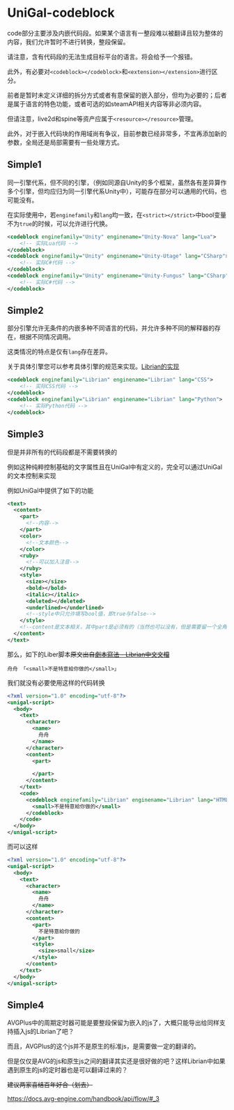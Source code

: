 ﻿# UniGal-codeblock

code部分主要涉及内嵌代码段。如果某个语言有一整段难以被翻译且较为整体的内容，我们允许暂时不进行转换，整段保留。

请注意，含有代码段的无法生成目标平台的语言。将会给予一个报错。

此外，有必要对```<codeblock></codeblock>```和```<extension></extension>```进行区分。

前者是暂时未定义详细的拆分方式或者有意保留的嵌入部分，但均为必要的；后者是属于语言的特色功能，或者可选的如steamAPI相关内容等非必须内容。

但请注意，live2d和spine等资产应属于```<resource></resource>```管理。

此外，对于嵌入代码块的作用域尚有争议，目前参数已经非常多，不宜再添加新的参数，全局还是局部需要有一些处理方式。

## Simple1

同一引擎代系，但不同的引擎，（例如同源自Unity的多个框架，虽然各有差异算作多个引擎，但均应归为同一引擎代系Unity中），可能存在部分可以通用的代码，也可能没有。

在实际使用中，若```enginefamily```和```lang```均一致，在```<strict></strict>```中bool变量不为```true```的时候，可以允许进行代换。

```XML
<codeblock enginefamily="Unity" enginename="Unity-Nova" lang="Lua">
    <!-- 实际Lua代码 -->
</codeblock>
<codeblock enginefamily="Unity" enginename="Unity-Utage" lang="CSharp">
    <!-- 实际C#代码 -->
</codeblock>
<codeblock enginefamily="Unity" enginename="Unity-Fungus" lang="CSharp">
    <!-- 实际C#代码 -->
</codeblock>
```
## Simple2

部分引擎允许无条件的内嵌多种不同语言的代码，并允许多种不同的解释器的存在，根据不同情况调用。

这类情况的特点是仅有```lang```存在差异。

关于具体引擎您可以参考具体引擎的规范来实现。[Librian的实现](https://doc.librian.net/site/%E9%80%B2%E9%9A%8E/%E5%B5%8C%E5%85%A5%E4%BB%A3%E7%A2%BC.html)

```XML
<codeblock enginefamily="Librian" enginename="Librian" lang="CSS">
    <!-- 实际CSS代码 -->
</codeblock>
<codeblock enginefamily="Librian" enginename="Librian" lang="Python">
    <!-- 实际Python代码 -->
</codeblock>
```

## Simple3

但是并非所有的代码段都是不需要转换的

例如这种纯粹控制基础的文字属性且在UniGal中有定义的，完全可以通过UniGal的文本控制来实现

例如UniGal中提供了如下的功能

```XML
<text>
  <content>
    <part>
      <!--内容-->
    </part>
    <color>
      <!--文本颜色-->
    </color>
    <ruby>
      <!--可以加入注音-->
    </ruby>
    <style>
      <size></size>
      <bold></bold>
      <italic></italic>
      <deleted></deleted>
      <underlined></underlined>
      <!--style中只允许填写bool值，即true与false-->
    </style>
    <!--content是文本相关，其中part是必须有的（当然也可以没有，但是需要留一个全角空格，半角的不行，parser不当字），而color和ruby是非必须的-->
  </content>
</text>
```
那么，如下的Liber脚本~~原文出自[劇本寫法 - Librian中文文檔](https://doc.librian.net/site/%E7%94%A8%E6%88%B6%E6%8C%87%E5%8D%97/%E5%8A%87%E6%9C%AC%E5%AF%AB%E6%B3%95.html#html)~~

```Liber
舟舟 「<small>不是特意給你做的</small>」
```

我们就没有必要使用这样的代码转换

```XML
<?xml version="1.0" encoding="utf-8"?>
<unigal-script>
  <body>
    <text>
      <character>
        <name>
          舟舟
        </name>
      </character>
      <content>
        <part>
           
        </part>
      </content>
    </text>
    <code>
      <codeblock enginefamily="Librian" enginename="Librian" lang="HTML">
        <small>不是特意給你做的</small>
      </codeblock>
    </code>
  </body>
</unigal-script>
```
而可以这样

```XML
<?xml version="1.0" encoding="utf-8"?>
<unigal-script>
  <body>
    <text>
      <character>
        <name>
          舟舟
        </name>
      </character>
      <content>
        <part>
          不是特意給你做的
        </part>
        <style>
          <size>small</size>
        </style>
      </content>
    </text>
  </body>
</unigal-script>
```

## Simple4


AVGPlus中的周期定时器可能是要整段保留为嵌入的js了，大概只能导出给同样支持插入js的Librian了吧？

而且，AVGPlus的这个js并不是原生的标准js，是需要做一定的翻译的。

但是仅仅是AVG的js和原生js之间的翻译其实还是很好做的吧？这样Librian中如果遇到原生的js的定时器也是可以翻译过来的？

~~建议两家喜结百年好合（划去）~~

https://docs.avg-engine.com/handbook/api/flow/#_3